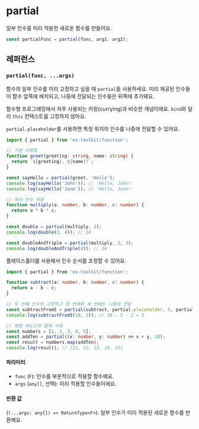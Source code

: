 # partial

일부 인수를 미리 적용한 새로운 함수를 만들어요.

```typescript
const partialFunc = partial(func, arg1, arg2);
```

## 레퍼런스

### `partial(func, ...args)`

함수의 일부 인수를 미리 고정하고 싶을 때 `partial`을 사용하세요. 미리 제공된 인수들이 함수 앞쪽에 배치되고, 나중에 전달되는 인수들은 뒤쪽에 추가돼요.

함수형 프로그래밍에서 자주 사용되는 커링(currying)과 비슷한 개념이에요. `bind`와 달리 `this` 컨텍스트를 고정하지 않아요.

`partial.placeholder`를 사용하면 특정 위치의 인수를 나중에 전달할 수 있어요.

```typescript
import { partial } from 'es-toolkit/function';

// 기본 사용법
function greet(greeting: string, name: string) {
  return `${greeting}, ${name}!`;
}

const sayHello = partial(greet, 'Hello');
console.log(sayHello('John')); // 'Hello, John!'
console.log(sayHello('Jane')); // 'Hello, Jane!'

// 여러 인수 적용
function multiply(a: number, b: number, c: number) {
  return a * b * c;
}

const double = partial(multiply, 2);
console.log(double(3, 4)); // 24

const doubleAndTriple = partial(multiply, 2, 3);
console.log(doubleAndTriple(4)); // 24
```

플레이스홀더를 사용해서 인수 순서를 조정할 수 있어요.

```typescript
import { partial } from 'es-toolkit/function';

function subtract(a: number, b: number, c: number) {
  return a - b - c;
}

// 두 번째 인수만 고정하고 첫 번째와 세 번째는 나중에 전달
const subtractFrom5 = partial(subtract, partial.placeholder, 5, partial.placeholder);
console.log(subtractFrom5(10, 2)); // 10 - 5 - 2 = 3

// 배열 메소드와 함께 사용
const numbers = [1, 2, 3, 4, 5];
const addTen = partial((x: number, y: number) => x + y, 10);
const result = numbers.map(addTen);
console.log(result); // [11, 12, 13, 14, 15]
```

#### 파라미터

- `func` (`F`): 인수를 부분적으로 적용할 함수예요.
- `args` (`any[]`, 선택): 미리 적용할 인수들이에요.

#### 반환 값

(`(...args: any[]) => ReturnType<F>`): 일부 인수가 미리 적용된 새로운 함수를 반환해요.
